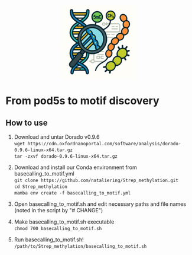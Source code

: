 


<p align="center">
  <img src="https://github.com/nataliering/Strep_methylation/blob/main/strep_methylation_logo.png" width="200" class="center" title="Pipeline logo" alt="Pipeline logo"/>
</p>

# From pod5s to motif discovery

## How to use 
1. Download and untar Dorado v0.9.6                                                                                                                                                                                                                                        
`wget https://cdn.oxfordnanoportal.com/software/analysis/dorado-0.9.6-linux-x64.tar.gz`                                                                                    
`tar -zxvf dorado-0.9.6-linux-x64.tar.gz`                                                                                                                                                                                                                                          

2. Download and install our Conda environment from basecalling_to_motif.yml                                                                                                                                                                               
`git clone https://github.com/nataliering/Strep_methylation.git`                                                                                                                                                                                               
`cd Strep_methylation`                                                                                                                                                                                                                       
`mamba env create -f basecalling_to_motif.yml`                                                                                                                                                                                            

3. Open basecalling_to_motif.sh and edit necessary paths and file names (noted in the script by "# CHANGE")

4. Make basecalling_to_motif.sh executable                                                                                                                                    
`chmod 700 basecalling_to_motif.sh`                                                                                                                                                                                                                                                                

6. Run basecalling_to_motif.sh!                                                                                                                                                                                                                         
`/path/to/Strep_methylation/basecalling_to_motif.sh`                                                                                                                                                                                                                  
